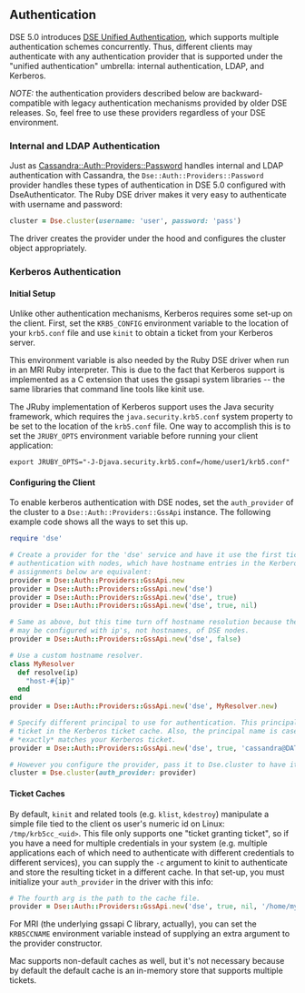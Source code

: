 ## Authentication
DSE 5.0 introduces [DSE Unified Authentication](http://docs.datastax.com/en/datastax_enterprise/5.0/datastax_enterprise/unifiedAuth/unifiedAuthConfig.html),
which supports multiple authentication schemes concurrently. Thus, different clients may authenticate with any
authentication provider that is supported under the "unified authentication" umbrella: internal authentication, LDAP,
and Kerberos.

*NOTE:* the authentication providers described below are backward-compatible with legacy authentication mechanisms
provided by older DSE releases. So, feel free to use these providers regardless of your DSE environment.

### Internal and LDAP Authentication
Just as [Cassandra::Auth::Providers::Password](http://docs.datastax.com/en/developer/ruby-driver/3.0/supplemental/api/cassandra/auth/providers/password/?local=true&nav=toc)
handles internal and LDAP authentication with Cassandra, the `Dse::Auth::Providers::Password` provider handles these types of
authentication in DSE 5.0 configured with DseAuthenticator. The Ruby DSE driver makes it very easy to authenticate with username and password:
```ruby
cluster = Dse.cluster(username: 'user', password: 'pass')
```
The driver creates the provider under the hood and configures the cluster object appropriately.

### Kerberos Authentication

#### Initial Setup
Unlike other authentication mechanisms, Kerberos requires some set-up on the client. First, set the `KRB5_CONFIG`
environment variable to the location of your `krb5.conf` file and use `kinit` to obtain a ticket from your 
Kerberos server. 

This environment variable is also needed by the Ruby DSE driver when run in an MRI Ruby interpreter.
This is due to the fact that Kerberos support is implemented as a C extension that uses the gssapi system libraries --
the same libraries that command line tools like kinit use.

The JRuby implementation of Kerberos support uses the Java security framework, which requires
the `java.security.krb5.conf` system property to be set to the location of the `krb5.conf` file. One way to
accomplish this is to set the `JRUBY_OPTS` environment variable before running your client application:

```
export JRUBY_OPTS="-J-Djava.security.krb5.conf=/home/user1/krb5.conf"
```

#### Configuring the Client
To enable kerberos authentication with DSE nodes, set the `auth_provider` of the cluster to
a `Dse::Auth::Providers::GssApi` instance. The following example code shows all the ways to set this up.

```ruby
require 'dse'

# Create a provider for the 'dse' service and have it use the first ticket in the default ticket cache for
# authentication with nodes, which have hostname entries in the Kerberos server. All of the
# assignments below are equivalent:
provider = Dse::Auth::Providers::GssApi.new
provider = Dse::Auth::Providers::GssApi.new('dse')
provider = Dse::Auth::Providers::GssApi.new('dse', true)
provider = Dse::Auth::Providers::GssApi.new('dse', true, nil)

# Same as above, but this time turn off hostname resolution because the Kerberos server
# may be configured with ip's, not hostnames, of DSE nodes.
provider = Dse::Auth::Providers::GssApi.new('dse', false)

# Use a custom hostname resolver.
class MyResolver
  def resolve(ip)
    "host-#{ip}"
  end
end
provider = Dse::Auth::Providers::GssApi.new('dse', MyResolver.new)

# Specify different principal to use for authentication. This principal must already have a valid
# ticket in the Kerberos ticket cache. Also, the principal name is case-sensitive, so make sure it
# *exactly* matches your Kerberos ticket.
provider = Dse::Auth::Providers::GssApi.new('dse', true, 'cassandra@DATASTAX.COM')

# However you configure the provider, pass it to Dse.cluster to have it be used for authentication.
cluster = Dse.cluster(auth_provider: provider)
```

#### Ticket Caches
By default, `kinit` and related tools (e.g. `klist`, `kdestroy`) manipulate a simple file tied to the client os user's
numeric id on Linux: `/tmp/krb5cc_<uid>`. This file only supports one "ticket granting ticket", so if you have a need for
multiple credentials in your system (e.g. multiple applications each of which need to authenticate with different
credentials to different services), you can supply the `-c` argument to kinit to authenticate and store the resulting
ticket in a different cache. In that set-up, you must initialize your `auth_provider` in the driver with this info:

```ruby
# The fourth arg is the path to the cache file. 
provider = Dse::Auth::Providers::GssApi.new('dse', true, nil, '/home/myuser/krb.cache')
```

For MRI (the underlying gssapi C library, actually), you can set the `KRB5CCNAME` environment variable instead of
supplying an extra argument to the provider constructor.

Mac supports non-default caches as well, but it's not necessary because by default the default cache is an in-memory
store that supports multiple tickets.
